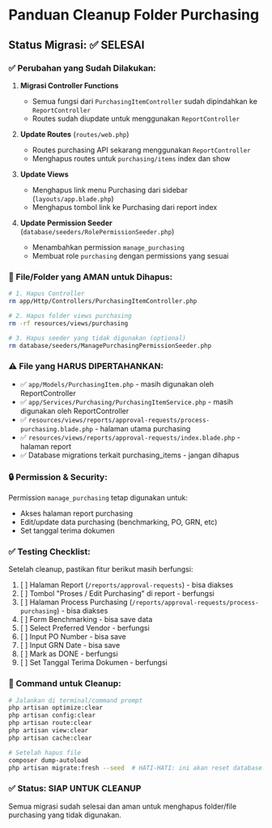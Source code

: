# Panduan Cleanup Folder Purchasing

## Status Migrasi: ✅ SELESAI

### ✅ Perubahan yang Sudah Dilakukan:

1. **Migrasi Controller Functions**
   - Semua fungsi dari `PurchasingItemController` sudah dipindahkan ke `ReportController`
   - Routes sudah diupdate untuk menggunakan `ReportController`

2. **Update Routes** (`routes/web.php`)
   - Routes purchasing API sekarang menggunakan `ReportController`
   - Menghapus routes untuk `purchasing/items` index dan show

3. **Update Views**
   - Menghapus link menu Purchasing dari sidebar (`layouts/app.blade.php`)
   - Menghapus tombol link ke Purchasing dari report index

4. **Update Permission Seeder** (`database/seeders/RolePermissionSeeder.php`)
   - Menambahkan permission `manage_purchasing` 
   - Membuat role `purchasing` dengan permissions yang sesuai

### 📁 File/Folder yang AMAN untuk Dihapus:

```bash
# 1. Hapus Controller
rm app/Http/Controllers/PurchasingItemController.php

# 2. Hapus folder views purchasing
rm -rf resources/views/purchasing

# 3. Hapus seeder yang tidak digunakan (optional)
rm database/seeders/ManagePurchasingPermissionSeeder.php
```

### ⚠️ File yang HARUS DIPERTAHANKAN:

- ✅ `app/Models/PurchasingItem.php` - masih digunakan oleh ReportController
- ✅ `app/Services/Purchasing/PurchasingItemService.php` - masih digunakan oleh ReportController  
- ✅ `resources/views/reports/approval-requests/process-purchasing.blade.php` - halaman utama purchasing
- ✅ `resources/views/reports/approval-requests/index.blade.php` - halaman report
- ✅ Database migrations terkait purchasing_items - jangan dihapus

### 🔒 Permission & Security:

Permission `manage_purchasing` tetap digunakan untuk:
- Akses halaman report purchasing
- Edit/update data purchasing (benchmarking, PO, GRN, etc)
- Set tanggal terima dokumen

### ✅ Testing Checklist:

Setelah cleanup, pastikan fitur berikut masih berfungsi:

1. [ ] Halaman Report (`/reports/approval-requests`) - bisa diakses
2. [ ] Tombol "Proses / Edit Purchasing" di report - berfungsi
3. [ ] Halaman Process Purchasing (`/reports/approval-requests/process-purchasing`) - bisa diakses
4. [ ] Form Benchmarking - bisa save data
5. [ ] Select Preferred Vendor - berfungsi
6. [ ] Input PO Number - bisa save
7. [ ] Input GRN Date - bisa save  
8. [ ] Mark as DONE - berfungsi
9. [ ] Set Tanggal Terima Dokumen - berfungsi

### 🚀 Command untuk Cleanup:

```bash
# Jalankan di terminal/command prompt
php artisan optimize:clear
php artisan config:clear
php artisan route:clear
php artisan view:clear
php artisan cache:clear

# Setelah hapus file
composer dump-autoload
php artisan migrate:fresh --seed  # HATI-HATI: ini akan reset database!
```

### ✅ Status: SIAP UNTUK CLEANUP

Semua migrasi sudah selesai dan aman untuk menghapus folder/file purchasing yang tidak digunakan.
